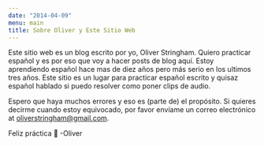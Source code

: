 ```yaml
---
date: "2014-04-09"
menu: main
title: Sobre Oliver y Este Sitio Web
---
```


Este sitio web es un blog escrito por yo, Oliver Stringham. Quiero practicar español y es por eso que voy a hacer posts de blog aquí. Estoy aprendiendo español hace mas de diez años pero más serio en los ultimos tres años. Este sitio es un lugar para practicar español escrito y quisaz español hablado si puedo resolver como poner clips de audio.

Espero que haya muchos errores y eso es (parte de) el propósito. Si quieres decirme cuando estoy equivocado, por favor envíame un correo electrónico at [oliverstringham@gmail.com](mailto:oliverstringham@gmail.com).

Feliz práctica 🙂
-Oliver